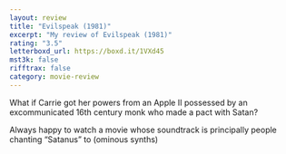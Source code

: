 ```yaml
---
layout: review
title: "Evilspeak (1981)"
excerpt: "My review of Evilspeak (1981)"
rating: "3.5"
letterboxd_url: https://boxd.it/1VXd45
mst3k: false
rifftrax: false
category: movie-review
---
```


What if Carrie got her powers from an Apple II possessed by an excommunicated 16th century monk who made a pact with Satan?

Always happy to watch a movie whose soundtrack is principally people chanting “Satanus” to (ominous synths)
